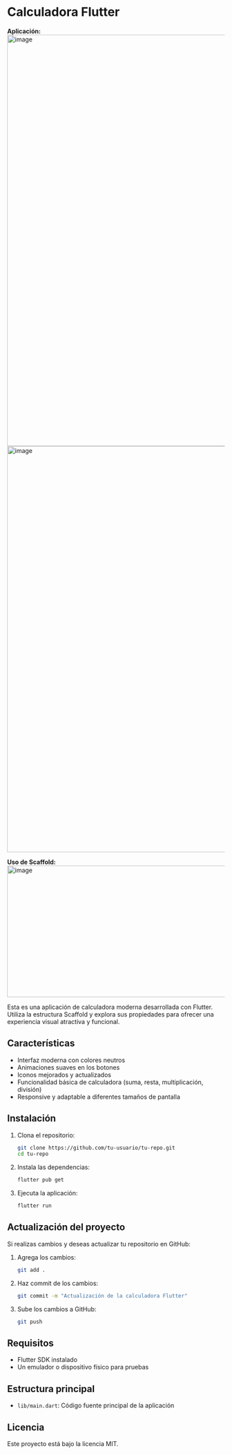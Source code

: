 # Calculadora Flutter

**Aplicación:**
<img width="528" height="953" alt="image" src="https://github.com/user-attachments/assets/d529bd53-81f9-480f-b641-20e5964e9e89" />
<img width="530" height="941" alt="image" src="https://github.com/user-attachments/assets/c8bf0087-5cac-490d-9c59-db828ca9726c" />

**Uso de Scaffold:**
<img width="975" height="305" alt="image" src="https://github.com/user-attachments/assets/d4bb275f-b7bb-441f-9e58-9d7256151e40" />


Esta es una aplicación de calculadora moderna desarrollada con Flutter. Utiliza la estructura Scaffold y explora sus propiedades para ofrecer una experiencia visual atractiva y funcional.

## Características
- Interfaz moderna con colores neutros
- Animaciones suaves en los botones
- Iconos mejorados y actualizados
- Funcionalidad básica de calculadora (suma, resta, multiplicación, división)
- Responsive y adaptable a diferentes tamaños de pantalla

## Instalación
1. Clona el repositorio:
   ```bash
   git clone https://github.com/tu-usuario/tu-repo.git
   cd tu-repo
   ```
2. Instala las dependencias:
   ```bash
   flutter pub get
   ```
3. Ejecuta la aplicación:
   ```bash
   flutter run
   ```

## Actualización del proyecto
Si realizas cambios y deseas actualizar tu repositorio en GitHub:
1. Agrega los cambios:
   ```bash
   git add .
   ```
2. Haz commit de los cambios:
   ```bash
   git commit -m "Actualización de la calculadora Flutter"
   ```
3. Sube los cambios a GitHub:
   ```bash
   git push
   ```

## Requisitos
- Flutter SDK instalado
- Un emulador o dispositivo físico para pruebas

## Estructura principal
- `lib/main.dart`: Código fuente principal de la aplicación

## Licencia
Este proyecto está bajo la licencia MIT.
